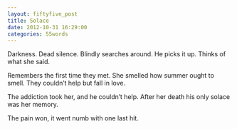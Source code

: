 ```yaml
---
layout: fiftyfive_post
title: Solace
date: 2012-10-31 16:29:00
categories: 55words
---
```


Darkness. Dead silence. Blindly searches around. He picks it up. Thinks of what she said.

Remembers the first time they met. She smelled how summer ought to smell. They couldn’t help but fall in love.

The addiction took her, and he couldn’t help. After her death his only solace was her memory.

The pain won, it went numb with one last hit.
